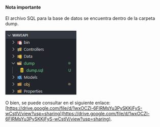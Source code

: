 #### Nota importante

El archivo SQL para la base de datos se encuentra dentro de la carpeta dump.

![Descripción de la imagen](/documentation/dump_sql.png)

O bien, se puede consultar en el siguiente enlace:
[https://drive.google.com/file/d/1wxOCZl-6FIRMsYu3PySKKjFyS-wCstlV/view?usp=sharing](https://drive.google.com/file/d/1wxOCZl-6FIRMsYu3PySKKjFyS-wCstlV/view?usp=sharing).
